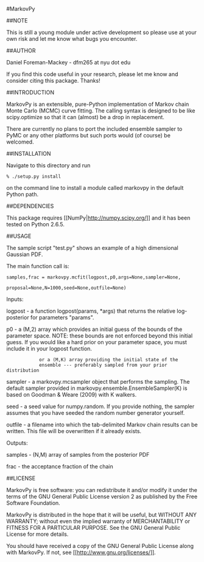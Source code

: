 #MarkovPy

##NOTE

This is still a young module under active development so please use 
at your own risk and let me know what bugs you encounter.


##AUTHOR

Daniel Foreman-Mackey - dfm265 at nyu dot edu

If you find this code useful in your research, please let me know and
consider citing this package. Thanks!


##INTRODUCTION

MarkovPy is an extensible, pure-Python implementation of Markov chain
Monte Carlo (MCMC) curve fitting. The calling syntax is designed to be
like scipy.optimize so that it can (almost) be a drop in replacement.

There are currently no plans to port the included ensemble sampler to
PyMC or any other platforms but such ports would (of course) be welcomed.


##INSTALLATION

Navigate to this directory and run

`% ./setup.py install`

on the command line to install a module called markovpy in the default
Python path.


##DEPENDENCIES

This package requires [[NumPy|http://numpy.scipy.org/]] and it has been
tested on Python 2.6.5.


##USAGE

The sample script "test.py" shows an example of a high dimensional
Gaussian PDF.

The main function call is:

```
samples,frac = markovpy.mcfit(logpost,p0,args=None,sampler=None,
                              proposal=None,N=1000,seed=None,outfile=None)
```

Inputs:

logpost     -   a function logpost(params, *args) that returns the relative
                log-posterior for parameters "params".

p0          -   a (M,2) array which provides an initial guess of the bounds
                of the parameter space. NOTE: these bounds are not enforced
                beyond this initial guess. If you would like a hard prior
                on your parameter space, you must include it in your logpost
                function.
                
                or a (M,K) array providing the initial state of the
                ensemble --- preferably sampled from your prior distribution

sampler     -   a markovpy.mcsampler object that performs the sampling.
                The default sampler provided in 
                markovpy.ensemble.EnsembleSampler(K)
                is based on Goodman & Weare (2009) with K walkers.

seed        -   a seed value for numpy.random.  If you provide nothing,
                the sampler assumes that you have seeded the random
                number generator yourself.
                
outfile     -   a filename into which the tab-delimited Markov chain
                results can be written.  This file will be overwritten
                if it already exists.

Outputs:

samples     -   (N,M) array of samples from the posterior PDF

frac        -   the acceptance fraction of the chain


##LICENSE

MarkovPy is free software: you can redistribute it and/or modify
it under the terms of the GNU General Public License version 2 as
published by the Free Software Foundation.

MarkovPy is distributed in the hope that it will be useful,
but WITHOUT ANY WARRANTY; without even the implied warranty of
MERCHANTABILITY or FITNESS FOR A PARTICULAR PURPOSE.  See the
GNU General Public License for more details.

You should have received a copy of the GNU General Public License
along with MarkovPy.  If not, see [[http://www.gnu.org/licenses/]].
